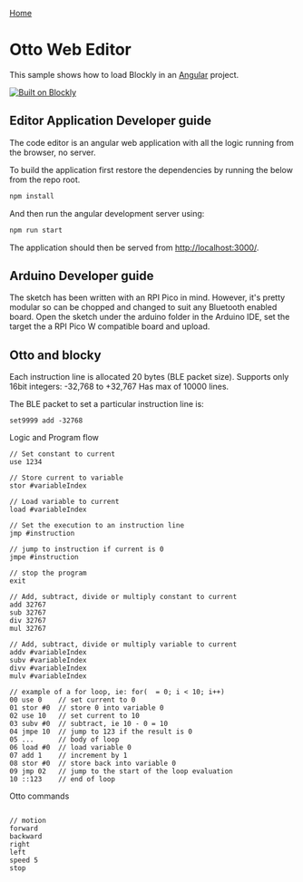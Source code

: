 [Home](../README.md)

# Otto Web Editor 

This sample shows how to load Blockly in an [Angular](https://angular.io/) project.

[![Built on Blockly](https://tinyurl.com/built-on-blockly)](https://github.com/google/blockly)

## Editor Application Developer guide

The code editor is an angular web application with all the logic running from the browser, no server.

To build the application first restore the dependencies by running the below from the repo root.

```bash
npm install
```

And then run the angular development server using:
```bash
npm run start
```

The application should then be served from [http://localhost:3000/](http://localhost:3000/).

## Arduino Developer guide

The sketch has been written with an RPI Pico in mind. However, it's pretty modular so can be chopped and changed to suit any Bluetooth enabled board.
Open the sketch under the arduino folder in the Arduino IDE, set the target the a RPI Pico W compatible board and upload.

## Otto and blocky

Each instruction line is allocated 20 bytes (BLE packet size).
Supports only 16bit integers: -32,768 to +32,767
Has max of 10000 lines. 

The BLE packet to set a particular instruction line is:
```
set9999 add -32768
```

Logic and Program flow 
```
// Set constant to current
use 1234

// Store current to variable
stor #variableIndex

// Load variable to current
load #variableIndex

// Set the execution to an instruction line
jmp #instruction

// jump to instruction if current is 0
jmpe #instruction

// stop the program
exit

// Add, subtract, divide or multiply constant to current
add 32767
sub 32767
div 32767
mul 32767

// Add, subtract, divide or multiply variable to current
addv #variableIndex
subv #variableIndex
divv #variableIndex
mulv #variableIndex

// example of a for loop, ie: for(  = 0; i < 10; i++)
00 use 0    // set current to 0
01 stor #0  // store 0 into variable 0
02 use 10   // set current to 10
03 subv #0  // subtract, ie 10 - 0 = 10
04 jmpe 10  // jump to 123 if the result is 0
05 ...      // body of loop
06 load #0  // load variable 0
07 add 1    // increment by 1
08 stor #0  // store back into variable 0
09 jmp 02   // jump to the start of the loop evaluation
10 ::123    // end of loop

```

Otto commands
```

// motion
forward
backward
right
left
speed 5
stop
```


